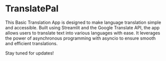 # TranslatePal
This Basic Translation App is designed to make language translation simple and accessible. Built using Streamlit and the Google Translate API, the app allows users to translate text into various languages with ease. It leverages the power of asynchronous programming with asyncio to ensure smooth and efficient translations.

Stay tuned for updates!
